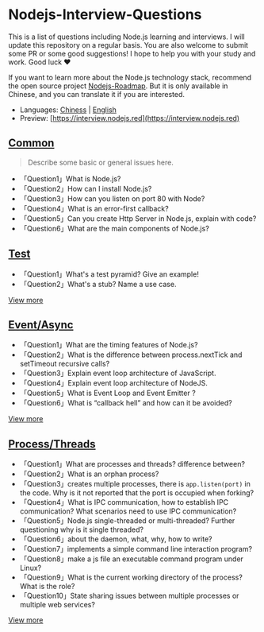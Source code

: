 # Nodejs-Interview-Questions

This is a list of questions including Node.js learning and interviews. I will update this repository on a regular basis. You are also welcome to submit some PR or some good suggestions! I hope to help you with your study and work. Good luck ❤️

If you want to learn more about the Node.js technology stack, recommend the open source project [Nodejs-Roadmap](https://www.nodejs.red). But it is only available in Chinese, and you can translate it if you are interested.

* Languages: [Chiness](/zh/) | [English](/)
* Preview: [https://interview.nodejs.red](https://interview.nodejs.red)

## [Common](/en/common.md)

> Describe some basic or general issues here.

* 「Question1」What is Node.js?
* 「Question2」How can I install Node.js?
* 「Question3」How can you listen on port 80 with Node?
* 「Question4」What is an error-first callback?
* 「Question5」Can you create Http Server in Node.js, explain with code?
* 「Question6」What are the main components of Node.js?

## [Test](/en/test.md)

* 「Question1」What's a test pyramid? Give an example!
* 「Question2」What's a stub? Name a use case.

[View more](/en/test.md)

## [Event/Async](/en/event-async.md)

* 「Question1」What are the timing features of Node.js?
* 「Question2」What is the difference between process.nextTick and setTimeout recursive calls?
* 「Question3」Explain event loop architecture of JavaScript.
* 「Question4」Explain event loop architecture of NodeJS.
* 「Question5」What is Event Loop and Event Emitter ?
* 「Question6」What is “callback hell” and how can it be avoided?

[View more](/en/event-async.md)

## [Process/Threads](/en/process-threads.md)

* 「Question1」What are processes and threads? difference between?
* 「Question2」What is an orphan process?
* 「Question3」creates multiple processes, there is ```app.listen(port)``` in the code. Why is it not reported that the port is occupied when forking?
* 「Question4」What is IPC communication, how to establish IPC communication? What scenarios need to use IPC communication?
* 「Question5」Node.js single-threaded or multi-threaded? Further questioning why is it single threaded?
* 「Question6」about the daemon, what, why, how to write?
* 「Question7」implements a simple command line interaction program?
* 「Question8」make a js file an executable command program under Linux?
* 「Question9」What is the current working directory of the process? What is the role?
* 「Question10」State sharing issues between multiple processes or multiple web services?

[View more](/en/process-threads.md)